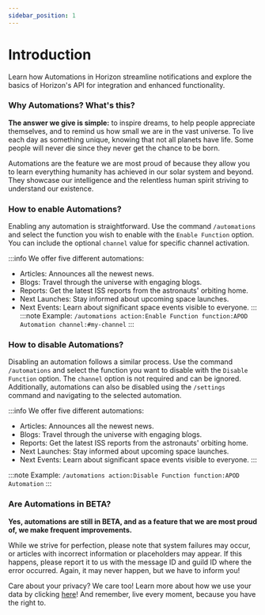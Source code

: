 ```yaml
---
sidebar_position: 1
---
```


# Introduction
Learn how Automations in Horizon streamline notifications and explore the basics of Horizon's API for integration and enhanced functionality.

### Why Automations? What's this?
**The answer we give is simple:** to inspire dreams, to help people appreciate themselves, and to remind us how small we are in the vast universe. To live each day as something unique, knowing that not all planets have life. Some people will never die since they never get the chance to be born.

Automations are the feature we are most proud of because they allow you to learn everything humanity has achieved in our solar system and beyond. They showcase our intelligence and the relentless human spirit striving to understand our existence.

### How to enable Automations?
Enabling any automation is straightforward. Use the command `/automations` and select the function you wish to enable with the `Enable Function` option. You can include the optional `channel` value for specific channel activation.

:::info
We offer five different automations:
- Articles: Announces all the newest news.
- Blogs: Travel through the universe with engaging blogs.
- Reports: Get the latest ISS reports from the astronauts' orbiting home.
- Next Launches: Stay informed about upcoming space launches.
- Next Events: Learn about significant space events visible to everyone.
:::
:::note
Example: `/automations action:Enable Function function:APOD Automation channel:#my-channel`
:::

### How to disable Automations?
Disabling an automation follows a similar process. Use the command `/automations` and select the function you want to disable with the `Disable Function` option. The `channel` option is not required and can be ignored. Additionally, automations can also be disabled using the `/settings` command and navigating to the selected automation.

:::info
We offer five different automations:
- Articles: Announces all the newest news.
- Blogs: Travel through the universe with engaging blogs.
- Reports: Get the latest ISS reports from the astronauts' orbiting home.
- Next Launches: Stay informed about upcoming space launches.
- Next Events: Learn about significant space events visible to everyone.
:::

:::note
Example: `/automations action:Disable Function function:APOD Automation`
:::

### Are Automations in BETA?
**Yes, automations are still in BETA, and as a feature that we are most proud of, we make frequent improvements.**

While we strive for perfection, please note that system failures may occur, or articles with incorrect information or placeholders may appear. If this happens, please report it to us with the message ID and guild ID where the error occurred. Again, it may never happen, but we have to inform you!

Care about your privacy? We care too! Learn more about how we use your data by clicking [here](https://docs.teamatlas.dev/terms/privacy-policy)! 
And remember, live every moment, because you have the right to.
